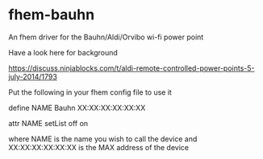 fhem-bauhn
==========

An fhem driver for the Bauhn/Aldi/Orvibo wi-fi power point

Have a look here for background

https://discuss.ninjablocks.com/t/aldi-remote-controlled-power-points-5-july-2014/1793

Put the following in your fhem config file to use it

define NAME Bauhn XX:XX:XX:XX:XX:XX

attr NAME setList off on

where NAME is the name you wish to call the device and XX:XX:XX:XX:XX:XX is the MAX address of the device

